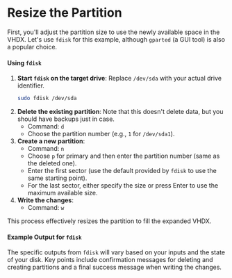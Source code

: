 # Resize the Partition

First, you'll adjust the partition size to use the newly available space in the VHDX. Let's use `fdisk` for this example, although `gparted` (a GUI tool) is also a popular choice.

#### Using `fdisk`

1. **Start `fdisk` on the target drive**: Replace `/dev/sda` with your actual drive identifier.
   ```bash
   sudo fdisk /dev/sda
   ```
2. **Delete the existing partition**: Note that this doesn't delete data, but you should have backups just in case.
    - Command: `d`
    - Choose the partition number (e.g., `1` for `/dev/sda1`).
3. **Create a new partition**:
    - Command: `n`
    - Choose `p` for primary and then enter the partition number (same as the deleted one).
    - Enter the first sector (use the default provided by `fdisk` to use the same starting point).
    - For the last sector, either specify the size or press Enter to use the maximum available size.
4. **Write the changes**:
    - Command: `w`

This process effectively resizes the partition to fill the expanded VHDX.

#### Example Output for `fdisk`
The specific outputs from `fdisk` will vary based on your inputs and the state of your disk. Key points include confirmation messages for deleting and creating partitions and a final success message when writing the changes.